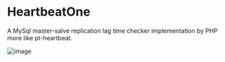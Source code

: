 # HeartbeatOne
A MySql master-salve replication lag time checker implementation by PHP more like pt-heartbeat.

![image](https://user-images.githubusercontent.com/11038908/112451689-c089de80-8d90-11eb-9b8b-eb6a5c0d5cf7.png)


